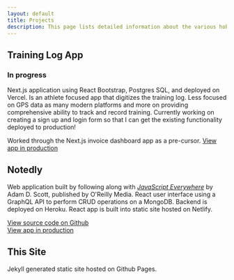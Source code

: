 ```yaml
---
layout: default
title: Projects
description: This page lists detailed information about the various hobby projects I've worked on.
---
```


## Training Log App
### In progress

Next.js application using React Bootstrap, Postgres SQL, and deployed on Vercel. Is an athlete focused app that digitizes the training log. Less focused on GPS data as many modern platforms and more on providing comprehensive ability to track and record training. Currently working on creating a sign up and login form so that I can get the existing functionality deployed to production!

Worked through the Next.js invoice dashboard app as a pre-cursor. [View app in production](https://nextjs-dashboard-5otfzqkw1-christopher-capps-projects.vercel.app)

## Notedly 

Web application built by following along with [_JavaScript Everywhere_](https://www.jseverywhere.io/) by Adam D. Scott, published by O'Reilly Media. React user interface using a GraphQL API to perform CRUD operations on a MongoDB. Backend is deployed on Heroku. React app is built into static site hosted on Netlify.

[View source code on Github](https://github.com/cappscr/notedly-web)\
[View app in production](https://master--cerulean-souffle-fd37c9.netlify.app)

## This Site

Jekyll generated static site hosted on Github Pages.